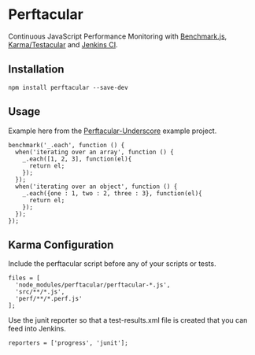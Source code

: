 # Perftacular

Continuous JavaScript Performance Monitoring with [Benchmark.js](http://benchmarkjs.com/), [Karma/Testacular](http://karma-runner.github.io/) and [Jenkins CI](http://jenkins-ci.org/).

## Installation

    npm install perftacular --save-dev

## Usage

Example here from the [Perftacular-Underscore](https://github.com/JamieMason/Perftacular-Underscore) example project.

    benchmark('_.each', function () {
      when('iterating over an array', function () {
        _.each([1, 2, 3], function(el){
          return el;
        });
      });
      when('iterating over an object', function () {
        _.each({one : 1, two : 2, three : 3}, function(el){
          return el;
        });
      });
    });

## Karma Configuration

Include the perftacular script before any of your scripts or tests.

    files = [
      'node_modules/perftacular/perftacular-*.js',
      'src/**/*.js',
      'perf/**/*.perf.js'
    ];

Use the junit reporter so that a test-results.xml file is created that you can feed into Jenkins.

    reporters = ['progress', 'junit'];
